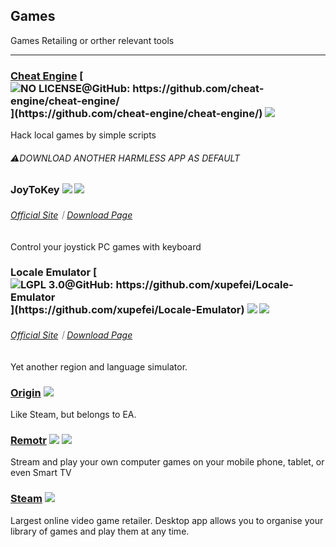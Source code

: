 ## Games

Games Retailing or orther relevant tools

---

### [Cheat Engine](http://www.cheatengine.org/) [![](../assets/open-source-icon.png "NO LICENSE@GitHub: https://github.com/cheat-engine/cheat-engine/")](https://github.com/cheat-engine/cheat-engine/) ![](../assets/united-states.png)

Hack local games by simple scripts

###### ⚠️DOWNLOAD ANOTHER HARMLESS APP AS DEFAULT

### JoyToKey ![](../assets/united-states.png) ![](../assets/usb.png)

###### [Official Site](http://joytokey.net/en/)｜[Download Page](http://joytokey.net/en/download)

Control your joystick PC games with keyboard

### Locale Emulator [![](../assets/open-source-icon.png "LGPL 3.0@GitHub: https://github.com/xupefei/Locale-Emulator")](https://github.com/xupefei/Locale-Emulator) ![](../assets/earth-globe.png) ![](../assets/usb.png)

###### [Official Site](http://pooi.moe/Locale-Emulator/)｜[Download Page](https://github.com/xupefei/Locale-Emulator/releases)

Yet another region and language simulator.

### [Origin](https://www.origin.com/en-in/store/) ![](../assets/earth-globe.png)

Like Steam, but belongs to EA.

### [Remotr](http://remotrapp.com/) ![](../assets/united-states.png) ![](../assets/multi_platform.png)

Stream and play your own computer games on your mobile phone, tablet, or even Smart TV

### [Steam](http://store.steampowered.com/) ![](../assets/earth-globe.png)

Largest online video game retailer. Desktop app allows you to organise your library of games and play them at any time.

